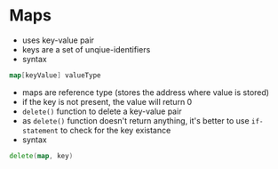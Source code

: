# Maps 
- uses key-value pair 
- keys are a set of unqiue-identifiers
- syntax
```go
map[keyValue] valueType
```
- maps are reference type (stores the address where value is stored)
- if the key is not present, the value will return 0
- `delete()` function to delete a key-value pair
- as `delete()` function doesn't return anything, it's better to use `if-statement` to check for the key existance
- syntax
```go
delete(map, key)
```